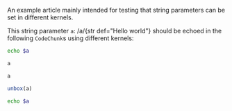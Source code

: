 An example article mainly intended for testing that string parameters can be set in different kernels.

This string parameter `a`: /a/{str def="Hello world"} should be echoed in the following `CodeChunk`s using different kernels:

```bash exec
echo $a
```

```js exec
a
```

```py exec
a
```

```r exec
unbox(a)
```

```zsh exec
echo $a
```
